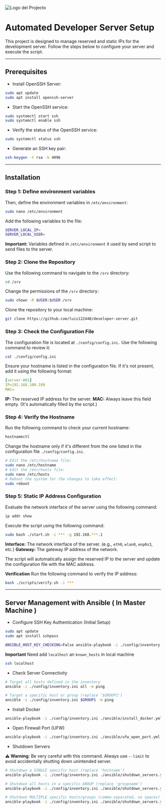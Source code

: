 ![Logo del Projecto](./resources/logo.png)

# Automated Developer Server Setup

This project is designed to manage reserved and static IPs for the development server. 
Follow the steps below to configure your server and execute the script.

---
## Prerequisites

- Install OpenSSH Server:

```bash
sudo apt update
sudo apt install openssh-server
```

- Start the OpenSSH service:

```bash
sudo systemctl start ssh
sudo systemctl enable ssh
```

- Verify the status of the OpenSSH service:

```bash
sudo systemctl status ssh
```

- Generate an SSH key pair:

```bash
ssh-keygen -t rsa -b 4096
```

---
## Installation

### Step 1: Define environment variables

Then, define the environment variables in `/etc/environment`:

```bash
sudo nano /etc/environment
```

Add the following variables to the file:

```bash
SERVER_LOCAL_IP=
SERVER_LOCAL_USER=
```

**Important:** Variables defined in `/etc/environment` it used by send script to send files to the server.

### Step 2: Clone the Repository

Use the following command to navigate to the `/srv` directory:

```bash
cd /srv
```

Change the permissions of the `/srv` directory:

```bash
sudo chown -R $USER:$USER /srv
```

Clone the repository to your local machine:

```bash
git clone https://github.com/luis122448/developer-server.git
```

### Step 3: Check the Configuration File

The configuration file is located at `./config/config.ini.` Use the following command to review it:

```bash
cat ./config/config.ini
``` 

Ensure your hostname is listed in the configuration file. If it's not present, add it using the following format:

```yml
[server-001]
IP=192.168.100.199
MAC=
```

**IP:** The reserved IP address for the server.
**MAC:** Always leave this field empty. (It's automatically filled by the script.)

### Step 4: Verify the Hostname

Run the following command to check your current hostname:

```bash
hostnamectl
```

Change the hostname only if it's different from the one listed in the configuration file `./config/config.ini`.

```bash
# Edit the /etc/hostname file:
sudo nano /etc/hostname
# Edit the /etc/hosts file:
sudo nano /etc/hosts
# Reboot the system for the changes to take effect:
sudo reboot
```

### Step 5: Static IP Address Configuration

Evaluate the network interface of the server using the following command:

```bash
ip addr show
```

Execute the script using the following command:

```bash
sudo bash ./start.sh -i *** -g 192.168.***.1
```

**Interface:** The network interface of the server. (e.g., `eth0`, `wlan0`, `enp0s3`, etc.)
**Gateway:** The gateway IP address of the network.

The script will automatically assign the reserved IP to the server and update the configuration file with the MAC address.

**Verification** Run the following command to verify the IP address:

```bash
bash ./scripts/verify.sh -i ***
```

---
## Server Management with Ansible ( In Master Machine )

- Configure SSH Key Authentication (Initial Setup)

```bash
sudo apt update
sudo apt install sshpass
```

```bash
ANSIBLE_HOST_KEY_CHECKING=False ansible-playbook -i ./config/inventory.ini ./ansible/init_ssh.yml --ask-pass --ask-become-pass --limit $GROUP1
```

**Important** Need add `localhost` an `known_hosts` in local machine

```bash
ssh localhost
```

- Check Server Connectivity

```bash
# Target all hosts defined in the inventory
ansible -i ./config/inventory.ini all -m ping 

# Target a specific host or group (replace '$GROUP1')
ansible -i ./config/inventory.ini $GROUP1 -m ping
```

- Install Docker
  
```bash
ansible-playbook -i ./config/inventory.ini ./ansible/install_docker.yml --ask-become-pass --limit $GROUP1
```

- Open Firewall Port (UFW)
```bash
ansible-playbook -i ./config/inventory.ini ./ansible/ufw_open_port.yml --ask-become-pass -e "ufw_open_port=8080" --limit $GROUP1
```

- Shutdown Servers
  
**⚠️ Warning**: Be very careful with this command. Always use `--limit` to avoid accidentally shutting down unintended server.
  
```bash
# Shutdown a SINGLE specific host (replace 'hostname')
ansible-playbook -i ./config/inventory.ini ./ansible/shutdown_servers.yml --ask-become-pass --limit hostname

# Shutdown all hosts in a specific GROUP (replace 'groupname')
ansible-playbook -i ./config/inventory.ini ./ansible/shutdown_servers.yml --ask-become-pass --limit groupname

# Shutdown MULTIPLE specific hosts/groups (comma-separated, no spaces)
ansible-playbook -i ./config/inventory.ini ./ansible/shutdown_servers.yml --ask-become-pass --limit host1,host2,groupname
```